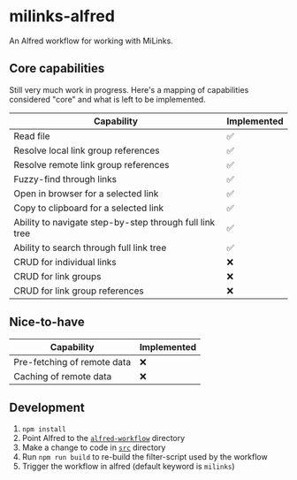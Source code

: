 # milinks-alfred

An Alfred workflow for working with MiLinks.

## Core capabilities

Still very much work in progress. Here's a mapping of capabilities considered "core" and what is left to be implemented.

|Capability|Implemented|
|-|-|
|Read file|✅|
|Resolve local link group references|✅|
|Resolve remote link group references|✅|
|Fuzzy-find through links|✅|
|Open in browser for a selected link|✅|
|Copy to clipboard for a selected link|✅|
|Ability to navigate step-by-step through full link tree|✅|
|Ability to search through full link tree|✅|
|CRUD for individual links|❌|
|CRUD for link groups|❌|
|CRUD for link group references|❌|

## Nice-to-have

|Capability|Implemented|
|-|-|
|Pre-fetching of remote data|❌|
|Caching of remote data|❌|


## Development

1. `npm install`
1. Point Alfred to the [`alfred-workflow`](./alfred-workflow) directory
1. Make a change to code in [`src`](./src) directory
1. Run `npm run build` to re-build the filter-script used by the workflow
1. Trigger the workflow in alfred (default keyword is `milinks`)
